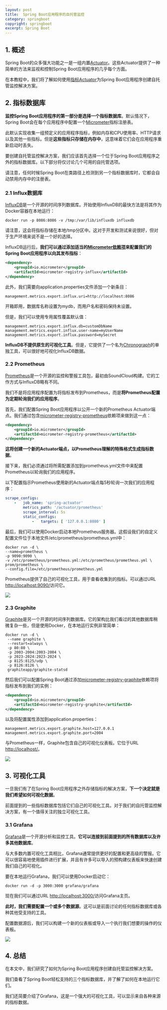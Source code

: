 ```yaml
---
layout: post
title:  Spring Boot应用程序的自托管监控
category: springboot
copyright: springboot
excerpt: Spring Boot
---
```


## 1. 概述

Spring Boot的众多强大功能之一是一组内置[Actuator](https://www.baeldung.com/spring-boot-actuators)。这些Actuator提供了一种简单的方法来监视和控制Spring Boot应用程序的几乎每个方面。

在本教程中，我们将了解如何使用[指标Actuator](https://docs.spring.io/spring-boot/docs/current/reference/html/production-ready-metrics.html)为Spring Boot应用程序创建自托管监控解决方案。

## 2. 指标数据库

**监控Spring Boot应用程序的第一部分是选择一个指标数据库**。默认情况下，Spring Boot会在每个应用程序中配置一个[Micrometer](https://micrometer.io/)指标注册表。

此默认实现收集一组预定义的应用程序指标，例如内存和CPU使用率、HTTP请求以及其他一些指标。但是**这些指标只存储在内存中**，这意味着它们会在应用程序重新启动时丢失。

要创建自托管监控解决方案，我们应该首先选择一个位于Spring Boot应用程序之外的指标数据库。以下部分将仅讨论几个可用的自托管选项。

请注意，任何时候Spring Boot在类路径上检测到另一个指标数据库时，它都会自动禁用内存中的注册表。

### 2.1 Influx数据库

[InfluxDB](https://www.influxdata.com/products/influxdb-overview/)是一个开源的时间序列数据库。开始使用InfluxDB的最快方法是将其作为Docker容器在本地运行：

```shell
docker run -p 8086:8086 -v /tmp:/var/lib/influxdb influxdb
```

请注意，这会将指标存储在本地/tmp分区中。这对于开发和测试来说很好，但对于生产环境来说不是一个好的选择。

InfluxDB运行后，**我们可以通过添加适当的[Micrometer依赖项](https://central.sonatype.com/artifact/io.micrometer/micrometer-registry-influx/1.10.5)来配置我们的Spring Boot应用程序以向其发布指标**：

```xml
<dependency>
    <groupId>io.micrometer</groupId>
    <artifactId>micrometer-registry-influx</artifactId>
</dependency>
```

此外，我们需要向application.properties文件添加一个新条目：

```properties
management.metrics.export.influx.uri=http://localhost:8086
```

开箱即用，数据库名称设置为mydb，而用户名和密码保持未设置。

但是，我们可以使用专用属性覆盖默认值：

```properties
management.metrics.export.influx.db=customDbName
management.metrics.export.influx.user-name=myUserName
management.metrics.export.influx.password=mySecret
```

**InfluxDB不提供原生的可视化工具**。但是，它提供了一个名为[Chronograph](https://docs.influxdata.com/chronograf/)的单独工具，可以很好地可视化InfluxDB数据。

### 2.2 Prometheus

[Prometheus](https://prometheus.io/)是一个开源的监控和警报工具包，最初由SoundCloud构建。它的工作方式与InfluxDB略有不同。

我们不是将应用程序配置为将指标发布到Prometheus，而是**将Prometheus配置为定期轮询我们的应用程序**。

首先，我们配置Spring Boot应用程序以公开一个新的Prometheus Actuator端点。我们通过包含[micrometer-registry-prometheus](https://central.sonatype.com/artifact/io.micrometer/micrometer-registry-prometheus/1.10.5)依赖项来做到这一点：

```xml
<dependency>
    <groupId>io.micrometer</groupId>
    <artifactId>micrometer-registry-prometheus</artifactId>
</dependency>
```

**这将创建一个新的Actuator端点，以Prometheus理解的特殊格式生成指标数据**。

接下来，我们必须通过将所需配置添加到prometheus.yml文件中来配置Prometheus以轮询我们的应用程序。

以下配置指示Prometheus使用新的Actuator端点每5秒轮询一次我们的应用程序：

```yaml
scrape_configs:
    -   job_name: 'spring-actuator'
        metrics_path: '/actuator/prometheus'
        scrape_interval: 5s
        static_configs:
            -   targets: [ '127.0.0.1:8080' ]
```

最后，我们可以使用Docker启动本地Prometheus服务器。这假设我们的自定义配置文件位于本地文件/etc/prometheus/prometheus.yml中：

```shell
docker run -d \
--name=prometheus \
-p 9090:9090 \
-v /etc/prometheus/prometheus.yml:/etc/prometheus/prometheus.yml \
prom/prometheus \
--config.file=/etc/prometheus/prometheus.yml
```

Prometheus提供了自己的可视化工具，用于查看收集到的指标。可以通过URL [http://localhost:9090/](http://localhost:9090/)访问它。

![](/assets/images/2023/springboot/springbootselfhostedmonitoring01.png)

### 2.3 Graphite

[Graphite](https://graphiteapp.org/)是另一个开源的时间序列数据库。它的架构比我们看过的其他数据库稍微复杂一些，但是使用Docker，在本地运行实例非常简单：

```shell
docker run -d \
 --name graphite \
 --restart=always \
 -p 80:80 \
 -p 2003-2004:2003-2004 \
 -p 2023-2024:2023-2024 \
 -p 8125:8125/udp \
 -p 8126:8126 \
 graphiteapp/graphite-statsd
```

然后我们可以配置Spring Boot通过添加[micrometer-registry-graphite](https://central.sonatype.com/artifact/io.micrometer/micrometer-registry-graphite/1.10.5)依赖项将指标发布到我们的实例：

```xml
<dependency>
    <groupId>io.micrometer</groupId>
    <artifactId>micrometer-registry-graphite</artifactId>
</dependency>
```

以及将配置属性添加到application.properties：

```properties
management.metrics.export.graphite.host=127.0.0.1
management.metrics.export.graphite.port=2004
```

与Prometheus一样，Graphite包含自己的可视化仪表板。它位于URL [http://localhost/](http://localhost/)。

![](/assets/images/2023/springboot/springbootselfhostedmonitoring02.png)

## 3. 可视化工具

一旦我们有了在Spring Boot应用程序之外存储指标的解决方案，**下一个决定就是我们希望如何可视化数据**。

前面提到的一些指标数据库包括它们自己的可视化工具。对于我们的自托管监控解决方案，有一个值得关注的独立可视化工具。

### 3.1 Grafana

[Grafana](https://grafana.com/)是一个开源分析和监控工具。**它可以连接到前面提到的所有数据库以及许多其他数据库**。

与大多数内置可视化工具相比，Grafana通常提供更好的配置和更高级的警报。它可以很容易地使用插件进行扩展，并且有许多可以导入的预构建仪表板来快速创建我们自己的可视化。

要在本地运行Grafana，我们可以使用Docker启动它：

```shell
docker run -d -p 3000:3000 grafana/grafana
```

现在我们可以通过URL [http://localhost:3000/](http://localhost:3000/)访问Grafana主页。

**此时，我们需要配置一个或多个数据源**。这可以是前面讨论的任何指标数据库或各种其他受支持的工具。

配置数据源后，我们可以构建一个新的仪表板或导入一个执行我们想要的操作的仪表板。

![](/assets/images/2023/springboot/springbootselfhostedmonitoring03.png)

## 4. 总结

在本文中，我们研究了如何为Spring Boot应用程序创建自托管监控解决方案。

我们查看了Spring Boot轻松支持的三个指标数据库，并了解了如何在本地运行它们。

我们还简要介绍了Grafana，这是一个强大的可视化工具，可以显示来自各种来源的指标数据。